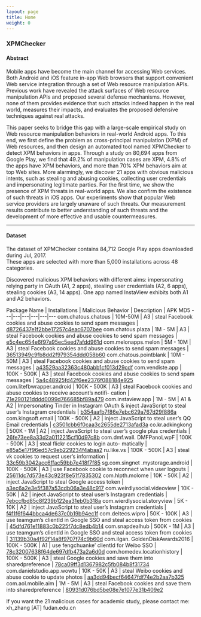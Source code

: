 ```yaml
---
layout: page
title: Home
weight: 0
---
```


###  XPMChecker 

#### Abstract
Mobile apps have become the main channel for accessing Web services. Both Android and iOS feature in-app Web browsers that support convenient Web service integration through a set of Web resource manipulation APIs. Previous work have revealed the attack surfaces of Web resource manipulation APIs and proposed several defense mechanisms. However, none of them provides evidence that such attacks indeed happen in the real world, measures their impacts, and evaluates the proposed defensive techniques against real attacks.

This paper seeks to bridge this gap with a large-scale empirical study on Web resource manipulation behaviors in real-world Android apps. To this end, we first define the problem as cross-principal manipulation (XPM) of Web resources, and then design an automated tool named XPMChecker to detect XPM behaviors in apps. Through a study on 80,694 apps from Google Play, we find that 49.2% of manipulation cases are XPM, 4.8% of the apps have XPM behaviors, and more than 70% XPM behaviors aim at top Web sites. More alarmingly, we discover 21 apps with obvious malicious intents, such as stealing and abusing cookies, collecting user credentials and impersonating legitimate parties. For the first time, we show the presence of XPM threats in real-world apps. We also confirm the existence of such threats in iOS apps. Our experiments show that popular Web service providers are largely unaware of such threats. Our measurement results contribute to better understanding of such threats and the development of more effective and usable countermeasures.

---


####  Dataset

The dataset of XPMChecker contains 84,712 Google Play apps downloaded during Jul, 2017.  
These apps are selected with more than 5,000 installations across 48 categories.


Discovered malicious XPM behaviors with different aims: impersonating relying party in OAuth (A1, 2 apps), stealing user credentials (A2, 6 apps), stealing cookies (A3, 14 apps). One app named InstaView exhibits both A1 and A2 behaviors.


Package Name | Installations | Malicious Behavior | Description | APK MD5
---|---|---|---|---|---
com.chatous.chatous | 10M-50M | A3 | steal Facebook cookies and abuse cookies to send spam messages | [d8726437e1f2bbe17257c4eac6707bee]()
com.chatous.plaza | 1M - 5M | A3 | steal Facebook cookies and abuse cookies to send spam messages | [e5c4ec654e6f97a95ec5eed7afdd961d]()
com.melonapps.melon | 5M - 10M | A3 | steal Facebook cookies and abuse cookies to send spam messages | [36513949c9fb8dd2f979354ddd058b60]()
com.chatous.pointblank | 10M - 50M | A3 | steal Facebook cookies and abuse cookies to send spam messages | [a43529aa32363c480abb1cf013d29cdf]()
com.vendiste.app | 100K - 500K | A3 | steal Facebook cookies and abuse cookies to send spam messages | [5a4c48925fd42f6ee2376f088184e925]()
com.litefbwrapper.android | 100K - 500K | A3 | steal Facebook cookies and abuse cookies to receive account’s notifi- cation | [71e290121dddd0099d766685bf89a479]()
com.instaview.app | 1M - 5M | A1 & A2 | Impersonating Tinder in Instagram OAuth & inject JavaScript to steal user’s Instagram credentials | [b354aafb7f86e7ebc629a767d29f886a]()
com.kingsoft.email | 100K - 500K | A2 | inject JavaScript to steal user’s QQ Email credentials | [c3501cbb6f0caa3c2655de2713afad3a]()
co.kr.adkingkong | 500K - 1M | A2 | inject JavaScript to steal user’s google plus credentials | [26fe73ee8a33d2a0112215cf10d97c8b]()
com.dmf.wall. DMFPanoLwpF | 100K - 500K | A3 | steal flickr cookies to login auto- matically | [e85a5e17f96ed57c9eb229234f4abaa2]()
ru.like.vs | 100K - 500K | A3 | steal vk cookies to request user’s information | [33c59b3042acc6ffac59bb7e418f7f85]()
sg.com.singnet .mystorage.android | 100K - 500K | A3 | use Facebook cookie to reconnect when user logouts | [25611dc7d573e43c923f8e51f7835302]()
com.hlpth.molome | 10K - 50K | A2 | inject JavaScript to steal Google access token | [a3ec6a2e3e5f387a53cdb06a3e48c917]()
com.weirdlysocial.videoview | 10K - 50K | A2 | inject JavaScript to steal user’s Instagram credentials | [7ebccfbd85c8f239b122ea31eb0b318a]()
com.wierdlysocial.storyview | 5K - 10K | A2 | inject JavaScript to steal user’s Instagram credentials | [f4f1f6f644bbca4de637c0b19b94ec1f]()
com.deltecs.wipro | 50K - 100K | A3 | use teamgum’s clientId in Google SSO and steal access token from cookies | [45dfd761e11883c0b225f7dc8edb4b14]()
com.snapdealhub | 500K - 1M | A3 | use teamgum’s clientId in Google SSO and steal access token from cookies | [31139b30a4f92f14a8f9707f74c9b60d]()
com.ilgan. GoldenDiskAwards2016 | 100K - 500K | A1 | use fengchuanke’ clientId for Weibo SSO | [78c32007638f64de697dfb473a2a6d0d]()
com.homedev.locationhistory | 100K - 500K | A3 | steal Google cookies and save them into sharedpreference | [78ca09ff3d1367982c5fb084b8f31734]()
com.danielstudio.app.wowtu | 10K - 50K | A3 | steal Weibo cookies and abuse cookie to update photos | [aa3dd94becf64647fdf74e2b2aa7b325]()
com.aol.mobile.aim | 1M - 5M | A3 | steal Facebook cookies and save them into sharedpreference | [80931d076bd5be08e7e1077e31b409e2]()


If you want the 21 malicious cases for academic study, please contact me: xh_zhang [AT] fudan.edu.cn


